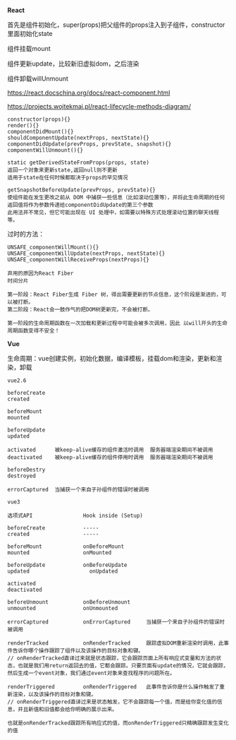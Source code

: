 **React**



首先是组件初始化，super(props)把父组件的props注入到子组件，constructor里面初始化state

组件挂载mount

组件更新update，比较新旧虚拟dom，之后渲染

组件卸载willUnmount



https://react.docschina.org/docs/react-component.html

https://projects.wojtekmaj.pl/react-lifecycle-methods-diagram/

```
constructor(props){}
render(){}
componentDidMount(){}
shouldComponentUpdate(nextProps, nextState){}
componentDidUpdate(prevProps, prevState, snapshot){}
componentWillUnmount(){}

static getDerivedStateFromProps(props, state)
返回一个对象来更新state,返回null则不更新
适用于state在任何时候都取决于props的罕见情况

getSnapshotBeforeUpdate(prevProps, prevState){}
使组件能在发生更改之前从 DOM 中捕获一些信息（比如滚动位置等），并将此生命周期的任何返回值将作为参数传递给componentDidUpdate的第三个参数
此用法并不常见，但它可能出现在 UI 处理中，如需要以特殊方式处理滚动位置的聊天线程等。
```

过时的方法：

```
UNSAFE_componentWillMount(){}
UNSAFE_componentWillUpdate(nextProps, nextState){}
UNSAFE_componentWillReceiveProps(nextProps){}

弃用的原因为React Fiber
时间分片

第一阶段：React Fiber生成 Fiber 树，得出需要更新的节点信息，这个阶段是渐进的，可以被打断。
第二阶段：React会一鼓作气的把DOM树更新完，不会被打断。

第一阶段的生命周期函数在一次加载和更新过程中可能会被多次调用，因此 以will开头的生命周期函数变得不安全！
```



**Vue**



生命周期：vue创建实例，初始化数据，编译模板，挂载dom和渲染，更新和渲染，卸载

`vue2.6`

```
beforeCreate
created

beforeMount
mounted

beforeUpdate
updated

activated      被keep-alive缓存的组件激活时调用  服务器端渲染期间不被调用
deactivated    被keep-alive缓存的组件停用时调用  服务器端渲染期间不被调用

beforeDestry
destroyed

errorCaptured  当捕获一个来自子孙组件的错误时被调用
```

`vue3`

```
选项式API	              Hook inside (Setup)             

beforeCreate            -----
created                 -----

beforeMount             onBeforeMount
mounted                 onMounted

beforeUpdate            onBeforeUpdate
updated             	  onUpdated

activated
deactivated

beforeUnmount           onBeforeUnmount
unmounted               onUnmounted

errorCaptured           onErrorCaptured     当捕获一个来自子孙组件的错误时被调用

renderTracked           onRenderTracked     跟踪虚拟DOM重新渲染时调用，此事件告诉你哪个操作跟踪了组件以及该操作的目标对象和键。
// onRenderTracked直译过来就是状态跟踪，它会跟踪页面上所有响应式变量和方法的状态，也就是我们用return返回去的值，它都会跟踪。只要页面有update的情况，它就会跟踪，然后生成一个event对象，我们通过event对象来查找程序的问题所在。

renderTriggered         onRenderTriggered   此事件告诉你是什么操作触发了重新渲染，以及该操作的目标对象和键。
// onRenderTriggered直译过来是状态触发，它不会跟踪每一个值，而是给你变化值的信息，并且新值和旧值都会给你明确的展示出来。

也就是onRenderTracked跟踪所有响应式的值，而onRenderTriggered只精确跟踪发生变化的值

```

